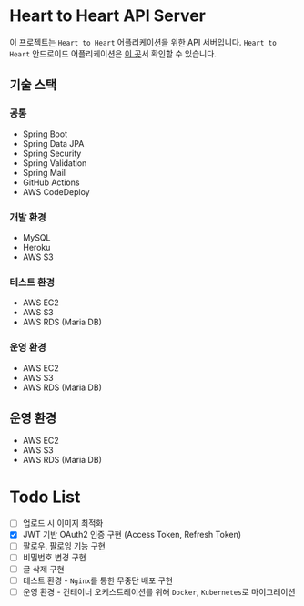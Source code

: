 # Heart to Heart API Server
이 프로젝트는 `Heart to Heart` 어플리케이션을 위한 API 서버입니다. `Heart to Heart` 안드로이드 어플리케이션은 [이 곳](https://github.com/yologger/heart-to-heart-android)서 확인할 수 있습니다.

## 기술 스택

### 공통
- Spring Boot
- Spring Data JPA
- Spring Security
- Spring Validation
- Spring Mail
- GitHub Actions
- AWS CodeDeploy

### 개발 환경
- MySQL
- Heroku
- AWS S3

### 테스트 환경
- AWS EC2
- AWS S3
- AWS RDS (Maria DB)

### 운영 환경
- AWS EC2
- AWS S3
- AWS RDS (Maria DB)

## 운영 환경
- AWS EC2
- AWS S3
- AWS RDS (Maria DB)

# Todo List
- [ ] 업로드 시 이미지 최적화
- [x] JWT 기반 OAuth2 인증 구현 (Access Token, Refresh Token)
- [ ] 팔로우, 팔로잉 기능 구현
- [ ] 비밀번호 변경 구현
- [ ] 글 삭제 구현
- [ ] 테스트 환경 - `Nginx`를 통한 무중단 배포 구현
- [ ] 운영 환경 - 컨테이너 오케스트레이션를 위해 `Docker`, `Kubernetes`로 마이그레이션
